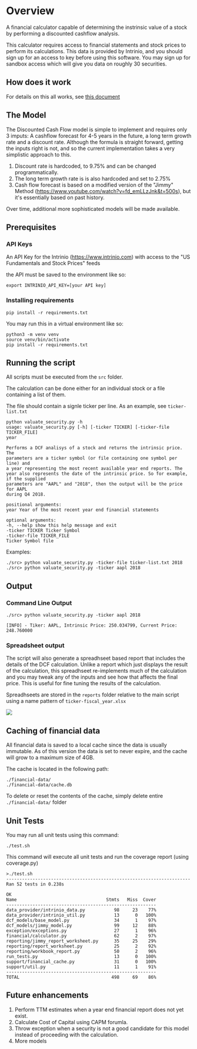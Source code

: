 # Overview

A financial calculator capable of determining the instrinsic value of a stock by performing a discounted cashflow analysis.

This calculator requires access to financial statements and stock prices to perform its calculations. This data is provided by Intrinio, and you should sign up for an access to key before using this software. You may sign up for sandbox access which will give you data on roughly 30 securities.

## How does it work
For details on this all works, see [this document](/how-does-it-work.md)

## The Model
The Discounted Cash Flow model is simple to implement and requires only 3 imputs: A cashflow forecast for 4-5 years in the future, a long term growth rate and a discount rate. Although the formula is straight forward, getting the inputs right is not, and so the current implementation takes a very simplistic approach to this.

1) Discount rate is hardcoded, to 9.75% and can be changed programmatically.
2) The long term growth rate is is also hardcoded and set to 2.75%
3) Cash flow forecast is based on a modified version of the "Jimmy" Method (https://www.youtube.com/watch?v=fd_emLLzJnk&t=500s), but it's essentially based on past history.

Over time, additional more sophisticated models will be made available.

## Prerequisites

### API Keys
An API Key for the Intrinio (https://www.intrinio.com) with access to the "US Fundamentals and Stock Prices" feeds

the API must be saved to the environment like so:

```export INTRINIO_API_KEY=[your API key]```

### Installing requirements
```
pip install -r requirements.txt
```

You may run this in a virtual environment like so:

```
python3 -m venv venv
source venv/bin/activate
pip install -r requirements.txt
```

## Running the script
All scripts must be executed from the ```src``` folder.

The calculation can be done either for an individual stock or a file containing a list of them.

The file should contain a signle ticker per line. As an example, see ```ticker-list.txt```

```
python valuate_security.py -h
usage: valuate_security.py [-h] [-ticker TICKER] [-ticker-file TICKER_FILE]
year

Performs a DCF analisys of a stock and returns the intrinsic price. The
parameters are a ticker symbol (or file containing one symbol per line) and
a year representing the most recent available year end reports. The year also represents the date of the intrinsic price. So for example, if the supplied
parameters are "AAPL" and "2018", then the output will be the price for AAPL
during Q4 2018.

positional arguments:
year Year of the most recent year end financial statements

optional arguments:
-h, --help show this help message and exit
-ticker TICKER Ticker Symbol
-ticker-file TICKER_FILE
Ticker Symbol file

```

Examples:

```
./src> python valuate_security.py -ticker-file ticker-list.txt 2018
./src> python valuate_security.py -ticker aapl 2018
```

## Output

### Command Line Output
```
./src> python valuate_security.py -ticker aapl 2018

[INFO] - Tiker: AAPL, Intrinsic Price: 250.034799, Current Price: 248.760000
```

### Spreadsheet output
The script will also generate a spreadhseet based report that includes the details of the DCF calculation. Unlike a report which just displays the result of the calculation, this spreadhseet re-implements much of the calculation and you may tweak any of the inputs and see how that affects the final price. This is useful for fine tuning the results of the calculation.

Spreadhseets are stored in the ```reports``` folder relative to the main
script using a name pattern of ```ticker-fiscal_year.xlsx```

![](doc/jimmy_spreadsheet_report_aapl.png)

## Caching of financial data
All financial data is saved to a local cache since the data is usually immutable. As of this version the data is set to never expire, and the cache will grow to a maximum size of 4GB.

The cache is located in the following path:

```
./financial-data/
./financial-data/cache.db
```

To delete or reset the contents of the cache, simply delete entire ```./financial-data/``` folder

## Unit Tests
You may run all unit tests using this command:

```./test.sh```

This command will execute all unit tests and run the coverage report (using coverage.py)

```
>./test.sh
----------------------------------------------------------------------
Ran 52 tests in 0.238s

OK
Name                                  Stmts   Miss  Cover
---------------------------------------------------------
data_provider/intrinio_data.py           98     23    77%
data_provider/intrinio_util.py           13      0   100%
dcf_models/base_model.py                 34      1    97%
dcf_models/jimmy_model.py                99     12    88%
exception/exceptions.py                  27      1    96%
financial/calculator.py                  62      2    97%
reporting/jimmy_report_worksheet.py      35     25    29%
reporting/report_worksheet.py            25      2    92%
reporting/workbook_report.py             50      2    96%
run_tests.py                             13      0   100%
support/financial_cache.py               31      0   100%
support/util.py                          11      1    91%
---------------------------------------------------------
TOTAL                                   498     69    86%
```

## Future enhancements
1) Perform TTM estimates when a year end financial report does not yet exist.
2) Calculate Cost of Capital using CAPM forumla.
3) Throw exception when a security is not a good candidate for this model instead of proceeding with the calculation.
4) More models